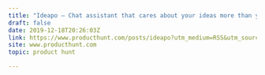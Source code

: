 ```yaml
---
title: "Ideapo — Chat assistant that cares about your ideas more than you do."
draft: false
date: 2019-12-18T20:26:03Z
link: https://www.producthunt.com/posts/ideapo?utm_medium=RSS&utm_source=hune
site: www.producthunt.com
topic: product hunt  

---
```

